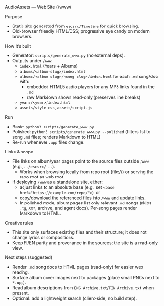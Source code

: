 AudioAssets — Web Site (/www)

Purpose
- Static site generated from `escsrc/Timeline` for quick browsing.
- Old-browser friendly HTML/CSS; progressive eye candy on modern browsers.

How it’s built
- Generator: `scripts/generate_www.py` (no external deps).
- Outputs under `/www`:
  - `index.html` (Years + Albums)
  - `albums/<album-slug>/index.html`
  - `albums/<album-slug>/<song-slug>/index.html` for each `.md` song/doc with:
    - embedded HTML5 audio players for any MP3 links found in the `.md`
    - raw Markdown shown read-only (preserves line breaks)
  - `years/<year>/index.html`
  - `assets/style.css`, `assets/script.js`

Run
- Basic: `python3 scripts/generate_www.py`
- Polished: `python3 scripts/generate_www.py --polished` (filters list to song `.md` files; renders Markdown to HTML)
- Re-run whenever `.upp` files change.

Links & scope
- File links on album/year pages point to the source files outside `/www` (e.g., `../escsrc/...`).
  - Works when browsing locally from repo root (file://) or serving the repo root as web root.
- If deploying `/www` as a standalone site, either:
    - adjust links to an absolute base (e.g., set `<base href="https://example.com/repo/">`), or
    - copy/download the referenced files into `/www` and update links.
  - In polished mode, album pages list only relevant `.md` songs (skips `.tg`, `XX*`, archive, and agent docs). Per‑song pages render Markdown to HTML.

Creative rules
- This site only surfaces existing files and their structure; it does not change lyrics or compositions.
- Keep FI/EN parity and provenance in the sources; the site is a read-only view.

Next steps (suggested)
- Render `.md` song docs to HTML pages (read-only) for easier web reading.
- Surface album cover images next to packages (place small PNGs next to `*.upp`).
- Read album descriptions from `ENG Archive.txt`/`FIN Archive.txt` when present.
- Optional: add a lightweight search (client-side, no build step).
